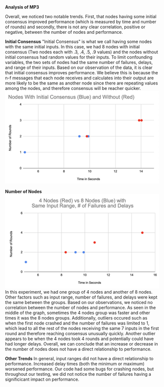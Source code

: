 **Analysis of MP3**

Overall, we noticed two notable trends. First, that nodes having some initial consensus improved performance (which is measured by time and number of rounds)
and secondly, there is not any clear correlation, positive or negative, between the number of nodes and performance.

**Initial Consensus**
"Initial Consensus" is what we call having some nodes with the same initial inputs. In this case, we had 8 nodes with initial consensus (Two nodes each with .3, .4, .5, .9 values) and the nodes without initial consensus had random values for their inputs. To limit confounding variables, the two sets of nodes had the same number of failures, delays, and range of their inputs. Based on our observation of the data, it is clear that initial consensus improves performance. We believe this is because the n-f messages that each node receives and calculates into their output are more likely to be the same as another node since there are repeating values among the nodes, and therefore consensus will be reacher quicker.
![Screenshot](Screen%20Shot%202020-10-23%20at%209.57.20%20PM.png)

**Number of Nodes**
![Screenshot](Screen%20Shot%202020-10-23%20at%209.47.57%20PM.png)
In this experiment, we had one group of 4 nodes and another of 8 nodes. Other factors such as input range, number of failures, and delays were kept the same between the groups. Based on our observations, we noticed no correlation between the number of nodes and performance. As seen in the middle of the graph, sometimes the 4 nodes group was faster and other times it was the 8 nodes groups. Additionally, outliers occured such as when the first node crashed and the number of failures was limited to 1, which lead to all the rest of the nodes receiving the same 7 inputs in the first round and therefore reaching consensus unusually quickly. Another outlier appears to be when the 4 nodes took 4 rounds and potentially could have had longer delays. Overall, we can conclude that an increase or decrease in the number of nodes does not have a direct relationship to performance.

**Other Trends**
In general, input ranges did not have a direct relationship to performance.
Increased delay times (both the minimum or maximum) worsened performance.
Our code had some bugs for crashing nodes, but throughout our testing, we did not notice the number of failures having a significicant impact on performance.


